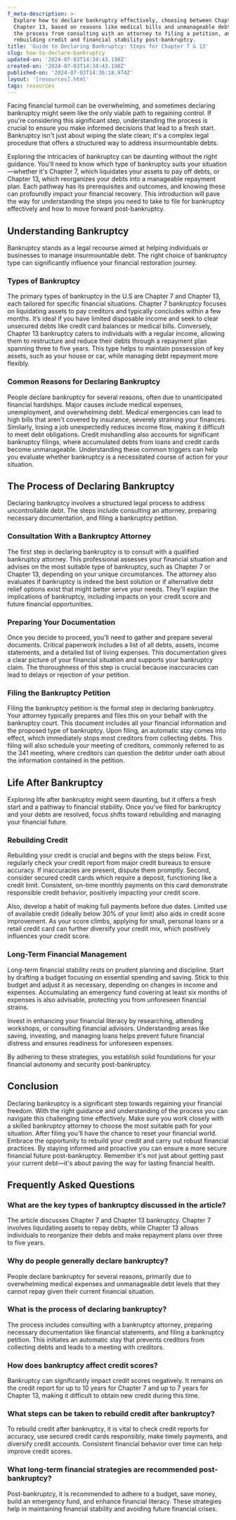 ```yaml
---
f_meta-description: >-
  Explore how to declare bankruptcy effectively, choosing between Chapter 7 and
  Chapter 13, based on reasons like medical bills and unmanageable debt. Learn
  the process from consulting with an attorney to filing a petition, and tips on
  rebuilding credit and financial stability post-bankruptcy.
title: 'Guide to Declaring Bankruptcy: Steps for Chapter 7 & 13'
slug: how-to-declare-bankruptcy
updated-on: '2024-07-03T14:34:43.198Z'
created-on: '2024-07-03T14:34:43.198Z'
published-on: '2024-07-03T14:36:18.974Z'
layout: '[resources].html'
tags: resources
---
```


Facing financial turmoil can be overwhelming, and sometimes declaring bankruptcy might seem like the only viable path to regaining control. If you're considering this significant step, understanding the process is crucial to ensure you make informed decisions that lead to a fresh start. Bankruptcy isn't just about wiping the slate clean; it's a complex legal procedure that offers a structured way to address insurmountable debts.

Exploring the intricacies of bankruptcy can be daunting without the right guidance. You'll need to know which type of bankruptcy suits your situation—whether it's Chapter 7, which liquidates your assets to pay off debts, or Chapter 13, which reorganizes your debts into a manageable repayment plan. Each pathway has its prerequisites and outcomes, and knowing these can profoundly impact your financial recovery. This introduction will pave the way for understanding the steps you need to take to file for bankruptcy effectively and how to move forward post-bankruptcy.

Understanding Bankruptcy
------------------------

Bankruptcy stands as a legal recourse aimed at helping individuals or businesses to manage insurmountable debt. The right choice of bankruptcy type can significantly influence your financial restoration journey.

### Types of Bankruptcy

The primary types of bankruptcy in the U.S are Chapter 7 and Chapter 13, each tailored for specific financial situations. Chapter 7 bankruptcy focuses on liquidating assets to pay creditors and typically concludes within a few months. It’s ideal if you have limited disposable income and seek to clear unsecured debts like credit card balances or medical bills. Conversely, Chapter 13 bankruptcy caters to individuals with a regular income, allowing them to restructure and reduce their debts through a repayment plan spanning three to five years. This type helps to maintain possession of key assets, such as your house or car, while managing debt repayment more flexibly.

### Common Reasons for Declaring Bankruptcy

People declare bankruptcy for several reasons, often due to unanticipated financial hardships. Major causes include medical expenses, unemployment, and overwhelming debt. Medical emergencies can lead to high bills that aren't covered by insurance, severely straining your finances. Similarly, losing a job unexpectedly reduces income flow, making it difficult to meet debt obligations. Credit mishandling also accounts for significant bankruptcy filings, where accumulated debts from loans and credit cards become unmanageable. Understanding these common triggers can help you evaluate whether bankruptcy is a necessitated course of action for your situation.

The Process of Declaring Bankruptcy
-----------------------------------

Declaring bankruptcy involves a structured legal process to address uncontrollable debt. The steps include consulting an attorney, preparing necessary documentation, and filing a bankruptcy petition.

### Consultation With a Bankruptcy Attorney

The first step in declaring bankruptcy is to consult with a qualified bankruptcy attorney. This professional assesses your financial situation and advises on the most suitable type of bankruptcy, such as Chapter 7 or Chapter 13, depending on your unique circumstances. The attorney also evaluates if bankruptcy is indeed the best solution or if alternative debt relief options exist that might better serve your needs. They'll explain the implications of bankruptcy, including impacts on your credit score and future financial opportunities.

### Preparing Your Documentation

Once you decide to proceed, you'll need to gather and prepare several documents. Critical paperwork includes a list of all debts, assets, income statements, and a detailed list of living expenses. This documentation gives a clear picture of your financial situation and supports your bankruptcy claim. The thoroughness of this step is crucial because inaccuracies can lead to delays or rejection of your petition.

### Filing the Bankruptcy Petition

Filing the bankruptcy petition is the formal step in declaring bankruptcy. Your attorney typically prepares and files this on your behalf with the bankruptcy court. This document includes all your financial information and the proposed type of bankruptcy. Upon filing, an automatic stay comes into effect, which immediately stops most creditors from collecting debts. This filing will also schedule your meeting of creditors, commonly referred to as the 341 meeting, where creditors can question the debtor under oath about the information contained in the petition.

Life After Bankruptcy
---------------------

Exploring life after bankruptcy might seem daunting, but it offers a fresh start and a pathway to financial stability. Once you've filed for bankruptcy and your debts are resolved, focus shifts toward rebuilding and managing your financial future.

### Rebuilding Credit

Rebuilding your credit is crucial and begins with the steps below. First, regularly check your credit report from major credit bureaus to ensure accuracy. If inaccuracies are present, dispute them promptly. Second, consider secured credit cards which require a deposit, functioning like a credit limit. Consistent, on-time monthly payments on this card demonstrate responsible credit behavior, positively impacting your credit score.

Also, develop a habit of making full payments before due dates. Limited use of available credit (ideally below 30% of your limit) also aids in credit score improvement. As your score climbs, applying for small, personal loans or a retail credit card can further diversify your credit mix, which positively influences your credit score.

### Long-Term Financial Management

Long-term financial stability rests on prudent planning and discipline. Start by drafting a budget focusing on essential spending and saving. Stick to this budget and adjust it as necessary, depending on changes in income and expenses. Accumulating an emergency fund covering at least six months of expenses is also advisable, protecting you from unforeseen financial strains.

Invest in enhancing your financial literacy by researching, attending workshops, or consulting financial advisors. Understanding areas like saving, investing, and managing loans helps prevent future financial distress and ensures readiness for unforeseen expenses.

By adhering to these strategies, you establish solid foundations for your financial autonomy and security post-bankruptcy.

Conclusion
----------

Declaring bankruptcy is a significant step towards regaining your financial freedom. With the right guidance and understanding of the process you can navigate this challenging time effectively. Make sure you work closely with a skilled bankruptcy attorney to choose the most suitable path for your situation. After filing you'll have the chance to reset your financial world. Embrace the opportunity to rebuild your credit and carry out robust financial practices. By staying informed and proactive you can ensure a more secure financial future post-bankruptcy. Remember it's not just about getting past your current debt—it's about paving the way for lasting financial health.

Frequently Asked Questions
--------------------------

### What are the key types of bankruptcy discussed in the article?

The article discusses Chapter 7 and Chapter 13 bankruptcy. Chapter 7 involves liquidating assets to repay debts, while Chapter 13 allows individuals to reorganize their debts and make repayment plans over three to five years.

### Why do people generally declare bankruptcy?

People declare bankruptcy for several reasons, primarily due to overwhelming medical expenses and unmanageable debt levels that they cannot repay given their current financial situation.

### What is the process of declaring bankruptcy?

The process includes consulting with a bankruptcy attorney, preparing necessary documentation like financial statements, and filing a bankruptcy petition. This initiates an automatic stay that prevents creditors from collecting debts and leads to a meeting with creditors.

### How does bankruptcy affect credit scores?

Bankruptcy can significantly impact credit scores negatively. It remains on the credit report for up to 10 years for Chapter 7 and up to 7 years for Chapter 13, making it difficult to obtain new credit during this time.

### What steps can be taken to rebuild credit after bankruptcy?

To rebuild credit after bankruptcy, it is vital to check credit reports for accuracy, use secured credit cards responsibly, make timely payments, and diversify credit accounts. Consistent financial behavior over time can help improve credit scores.

### What long-term financial strategies are recommended post-bankruptcy?

Post-bankruptcy, it is recommended to adhere to a budget, save money, build an emergency fund, and enhance financial literacy. These strategies help in maintaining financial stability and avoiding future financial crises.
